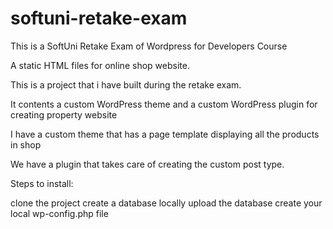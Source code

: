 # softuni-retake-exam
This is a SoftUni Retake Exam of Wordpress for Developers Course

A static HTML files for online shop website.

This is a project that i have built  during the retake exam.

It contents a custom WordPress theme and a custom WordPress plugin for creating property website

I have a custom theme that has a page template displaying all the products in shop

We have a plugin that takes care of creating the custom post type.

Steps to install:

clone the project
create a database locally
upload the database
create your local wp-config.php file

